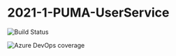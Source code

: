 # 2021-1-PUMA-UserService

![Build Status](https://dev.azure.com/puma-eps/Puma/_apis/build/status/UserService-CI?branchName=104-ci-pipes)

![Azure DevOps coverage](https://img.shields.io/azure-devops/coverage/puma-eps/Puma/6?style=flat-square)